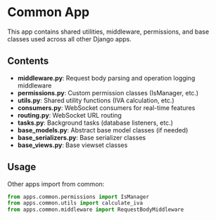 # Common App

This app contains shared utilities, middleware, permissions, and base classes used across all other Django apps.

## Contents

- **middleware.py**: Request body parsing and operation logging middleware
- **permissions.py**: Custom permission classes (IsManager, etc.)
- **utils.py**: Shared utility functions (IVA calculation, etc.)
- **consumers.py**: WebSocket consumers for real-time features
- **routing.py**: WebSocket URL routing
- **tasks.py**: Background tasks (database listeners, etc.)
- **base_models.py**: Abstract base model classes (if needed)
- **base_serializers.py**: Base serializer classes
- **base_views.py**: Base viewset classes

## Usage

Other apps import from common:
```python
from apps.common.permissions import IsManager
from apps.common.utils import calculate_iva
from apps.common.middleware import RequestBodyMiddleware
```
